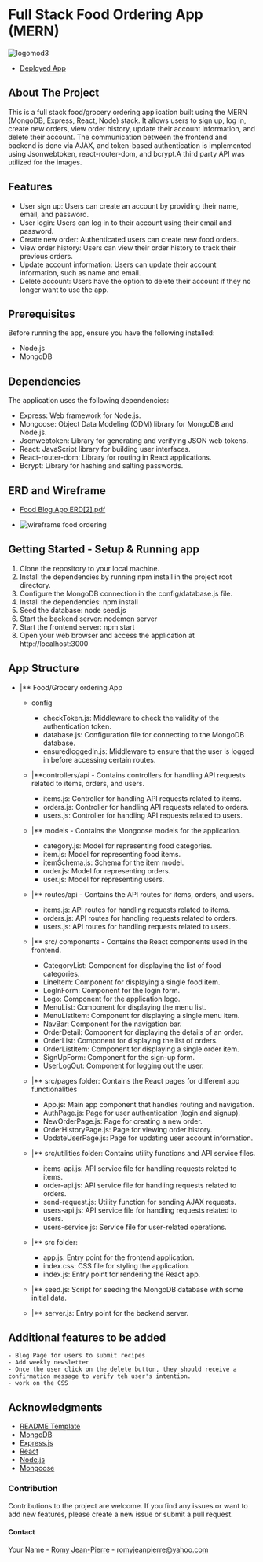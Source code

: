# Full Stack Food Ordering App (MERN)
![logomod3](https://github.com/romyjeanpierre/Food-Blog-App/assets/136476463/49917dd1-9f77-410f-a3f0-debaae164f61)

* [Deployed App](https://rommy-grocery-marketplace.onrender.com)

## About The Project

This is a full stack food/grocery ordering application built using the MERN (MongoDB, Express, React, Node) stack. It allows users to sign up, log in, create new orders, view order history, update their account information, and delete their account. The communication between the frontend and backend is done via AJAX, and token-based authentication is implemented using Jsonwebtoken, react-router-dom, and bcrypt.A third party API was utilized for the images. 

## Features

* User sign up: Users can create an account by providing their name, email, and password.
* User login: Users can log in to their account using their email and password.
* Create new order: Authenticated users can create new food orders.
* View order history: Users can view their order history to track their previous orders.
* Update account information: Users can update their account information, such as name and email.
* Delete account: Users have the option to delete their account if they no longer want to use the app.



## Prerequisites

Before running the app, ensure you have the following installed: 
* Node.js
* MongoDB 

## Dependencies

The application uses the following dependencies:

- Express: Web framework for Node.js.
- Mongoose: Object Data Modeling (ODM) library for MongoDB and Node.js.
- Jsonwebtoken: Library for generating and verifying JSON web tokens.
- React: JavaScript library for building user interfaces.
- React-router-dom: Library for routing in React applications.
- Bcrypt: Library for hashing and salting passwords.


## ERD and Wireframe 
* [Food Blog App ERD[2].pdf](https://github.com/romyjeanpierre/Food-Blog-App/files/12717577/Food.Blog.App.ERD.2.pdf)
 
* ![wireframe food ordering](https://github.com/romyjeanpierre/Food-Blog-App/assets/136476463/3f91af18-22ad-4fd3-9ef6-5135965cd5b9)



## Getting Started - Setup & Running app
1. Clone the repository to your local machine.
2. Install the dependencies by running npm install in the project root directory.
3. Configure the MongoDB connection in the config/database.js file.
4. Install the dependencies: npm install 
5. Seed the database: node seed.js 
6. Start the backend server: nodemon server
7. Start the frontend server: npm start
8. Open your web browser and access the application at http://localhost:3000


## App Structure 
* |** Food/Grocery ordering App
    *  config
        - checkToken.js: Middleware to check the validity of the authentication token.
        - database.js: Configuration file for connecting to the MongoDB database.
        - ensuredloggedIn.js: Middleware to ensure that the user is logged in before accessing certain  routes.

    * |**controllers/api - Contains controllers for handling API requests related to items, orders, and users.
        - items.js: Controller for handling API requests related to items.
        - orders.js: Controller for handling API requests related to orders.
        - users.js: Controller for handling API requests related to users.

    * |** models - Contains the Mongoose models for the application.
        - category.js: Model for representing food categories.
        - item.js: Model for representing food items.
        - itemSchema.js: Schema for the item model.
        - order.js: Model for representing orders.
        - user.js: Model for representing users.

    * |** routes/api - Contains the API routes for items, orders, and users.
        - items.js: API routes for handling requests related to items.
        - orders.js: API routes for handling requests related to orders.
        - users.js: API routes for handling requests related to users.

    * |** src/ components - Contains the React components used in the frontend.
        - CategoryList: Component for displaying the list of food categories.
        - LineItem: Component for displaying a single food item.
        - LogInForm: Component for the login form.
        - Logo: Component for the application logo.
        - MenuList: Component for displaying the menu list.
        - MenuListItem: Component for displaying a single menu item.
        - NavBar: Component for the navigation bar.
        - OrderDetail: Component for displaying the details of an order.
        - OrderList: Component for displaying the list of orders.
        - OrderListItem: Component for displaying a single order item.
        - SignUpForm: Component for the sign-up form.
        - UserLogOut: Component for logging out the user.

     * |** src/pages folder: Contains the React pages for different app functionalities
        - App.js: Main app component that handles routing and navigation.
        - AuthPage.js: Page for user authentication (login and signup).
        - NewOrderPage.js: Page for creating a new order.
        - OrderHistoryPage.js: Page for viewing order history.
        - UpdateUserPage.js: Page for updating user account information.

    * |** src/utilities folder: Contains utility functions and API service files.
        - items-api.js: API service file for handling requests related to items.
        - order-api.js: API service file for handling requests related to orders.
        - send-request.js: Utility function for sending AJAX requests.
        - users-api.js: API service file for handling requests related to users.
        - users-service.js: Service file for user-related operations.

    * |** src folder:
        - app.js: Entry point for the frontend application.
        - index.css: CSS file for styling the application.
        - index.js: Entry point for rendering the React app.

    * |** seed.js: Script for seeding the MongoDB database with some initial data.
    * |** server.js: Entry point for the backend server.
 



## Additional features to be added
    - Blog Page for users to submit recipes 
    - Add weekly newsletter
    - Once the user click on the delete button, they should receive a confirmation message to verify teh user's intention.
    - work on the CSS



## Acknowledgments

* [README Template](https://github.com/othneildrew/Best-README-Template/blob/master/BLANK_README.md?plain=1)
* [MongoDB](https://www.mongodb.com/)
* [Express.js](https://expressjs.com/)
* [React](https://reactjs.org/)
* [Node.js](https://nodejs.org/)
* [Mongoose](https://mongoosejs.com/)


### Contribution

Contributions to the project are welcome. If you find any issues or want to add new features, please create a new issue or submit a pull request.

#### Contact

Your Name - [Romy Jean-Pierre](romyjeanpierre@yahoo.com) - romyjeanpierre@yahoo.com



